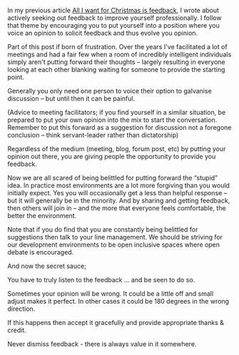 In my previous article [All I want for Christmas is feedback](/blog/all-i-want-for-christmas-is-feedback), I wrote about actively seeking out feedback to improve yourself professionally. I follow that theme by encouraging you to put yourself into a position where you voice an opinion to solicit feedback and thus evolve you opinion.

Part of this post if born of frustration. Over the years I've facilitated a lot of meetings and had a fair few when a room of incredibly intelligent individuals simply aren't putting forward their thoughts – largely resulting in everyone looking at each other blanking waiting for someone to provide the starting point.

Generally you only need one person to voice their option to galvanise discussion – but until then it can be painful.

(Advice to meeting facilitators; if you find yourself in a similar situation, be prepared to put your own opinion into the mix to start the conversation. Remember to put this forward as a suggestion for discussion not a foregone conclusion – think servant-leader rather than dictatorship)

Regardless of the medium (meeting, blog, forum post, etc) by putting your opinion out there, you are giving people the opportunity to provide you feedback.

Now we are all scared of being belittled for putting forward the “stupid” idea. In practice most environments are a lot more forgiving than you would initially expect. Yes you will occasionally get a less than helpful response – but it will generally be in the minority. And by sharing and getting feedback, then others will join in – and the more that everyone feels comfortable, the better the environment.

Note that if you do find that you are constantly being belittled for suggestions then talk to your line management. We should be striving for our development environments to be open inclusive spaces where open debate is encouraged.

And now the secret sauce;

You have to truly listen to the feedback … and be seen to do so.

Sometimes your opinion will be wrong. It could be a little off and small adjust makes it perfect. In other cases it could be 180 degrees in the wrong direction.

If this happens then accept it gracefully and provide appropriate thanks & credit.

Never dismiss feedback - there is always value in it somewhere.